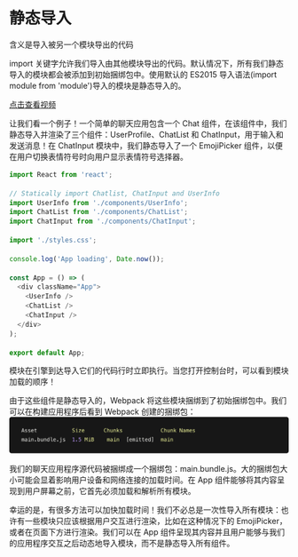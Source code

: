 # 静态导入

含义是导入被另一个模块导出的代码

import 关键字允许我们导入由其他模块导出的代码。默认情况下，所有我们静态导入的模块都会被添加到初始捆绑包中。使用默认的 ES2015 导入语法(import module from 'module')导入的模块是静态导入的。

[点击查看视频](https://res.cloudinary.com/ddxwdqwkr/video/upload/f_auto/v1609244287/patterns.dev/saticimport1_cgh9h6.mp4)

让我们看一个例子！一个简单的聊天应用包含一个 Chat 组件，在该组件中，我们静态导入并渲染了三个组件：UserProfile、ChatList 和 ChatInput，用于输入和发送消息！在 ChatInput 模块中，我们静态导入了一个 EmojiPicker 组件，以便在用户切换表情符号时向用户显示表情符号选择器。

```typescript
import React from 'react';

// Statically import Chatlist, ChatInput and UserInfo
import UserInfo from './components/UserInfo';
import ChatList from './components/ChatList';
import ChatInput from './components/ChatInput';

import './styles.css';

console.log('App loading', Date.now());

const App = () => (
  <div className="App">
    <UserInfo />
    <ChatList />
    <ChatInput />
  </div>
);

export default App;
```

模块在引擎到达导入它们的代码行时立即执行。当您打开控制台时，可以看到模块加载的顺序！

由于这些组件是静态导入的，Webpack 将这些模块捆绑到了初始捆绑包中。我们可以在构建应用程序后看到 Webpack 创建的捆绑包：
![](../../assets/static_import_1.png)

我们的聊天应用程序源代码被捆绑成一个捆绑包：main.bundle.js。大的捆绑包大小可能会显着影响用户设备和网络连接的加载时间。在 App 组件能够将其内容呈现到用户屏幕之前，它首先必须加载和解析所有模块。

幸运的是，有很多方法可以加快加载时间！我们不必总是一次性导入所有模块：也许有一些模块只应该根据用户交互进行渲染，比如在这种情况下的 EmojiPicker，或者在页面下方进行渲染。我们可以在 App 组件呈现其内容并且用户能够与我们的应用程序交互之后动态地导入模块，而不是静态导入所有组件。
